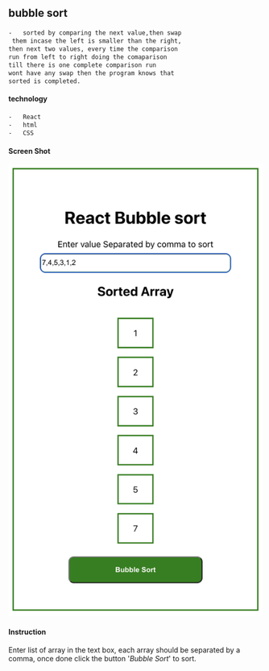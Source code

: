 ## bubble sort
    -   sorted by comparing the next value,then swap
     them incase the left is smaller than the right, 
    then next two values, every time the comparison 
    run from left to right doing the comaparison
    till there is one complete comparison run 
    wont have any swap then the program knows that 
    sorted is completed.

#### technology
    -   React
    -   html
    -   CSS

#### Screen Shot

<img src='./src/assets/bubble.png'>

#### Instruction

<p>Enter list of array in the text box, each array should be separated by a comma, once done click the button '<i>Bubble Sort</i>' to sort.</p>


 